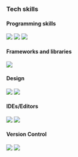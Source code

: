 ### Tech skills  
#### Programming skills 
![](https://shields.io/badge/-HTML5-orange) 
![](https://shields.io/badge/-CSS3-blue) 
![](https://shields.io/badge/-JavaScript-yellow) 

#### Frameworks and libraries
![](https://shields.io/badge/-Sass-ff69b4)  

#### Design
![](https://shields.io/badge/-Figma-important) 
![](https://shields.io/badge/-Canva-9cf)

#### IDEs/Editors
![](https://shields.io/badge/-Visual_Studio_Code-informational) 
![](https://shields.io/badge/-Sublime_Text-inactive)

#### Version Control 
![](https://shields.io/badge/-Git-orange) 
![](https://shields.io/badge/-GitHub-inactive)

<!-- https://github.com/Ileriayo/markdown-badges -->
